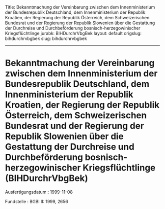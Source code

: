 Title: Bekanntmachung der Vereinbarung zwischen dem Innenministerium der Bundesrepublik
  Deutschland, dem Innenministerium der Republik Kroatien, der Regierung der Republik
  Österreich, dem Schweizerischen Bundesrat und der Regierung der Republik Slowenien
  über die Gestattung der Durchreise und Durchbeförderung bosnisch-herzegowinischer
  Kriegsflüchtlinge
jurabk: BIHDurchrVbgBek
layout: default
origslug: bihdurchrvbgbek
slug: bihdurchrvbgbek

---

# Bekanntmachung der Vereinbarung zwischen dem Innenministerium der Bundesrepublik Deutschland, dem Innenministerium der Republik Kroatien, der Regierung der Republik Österreich, dem Schweizerischen Bundesrat und der Regierung der Republik Slowenien über die Gestattung der Durchreise und Durchbeförderung bosnisch-herzegowinischer Kriegsflüchtlinge (BIHDurchrVbgBek)

Ausfertigungsdatum
:   1999-11-08

Fundstelle
:   BGBl II: 1999, 2656

